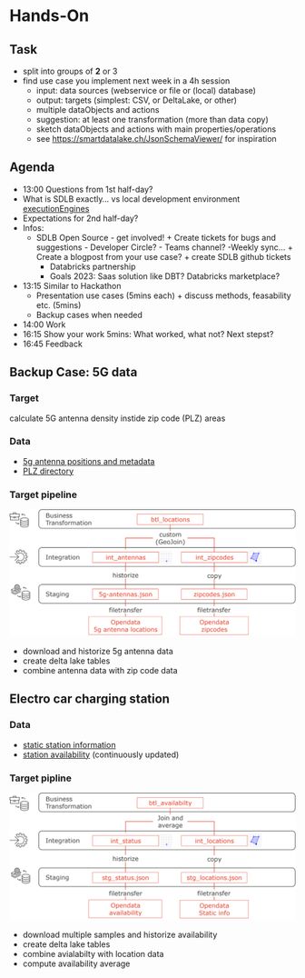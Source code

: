 # Hands-On

## Task
* split into groups of **2** or 3
* find use case you implement next week in a 4h session
  - input: data sources (webservice or file or (local) database)
  - output: targets (simplest: CSV, or DeltaLake, or other)
  - multiple dataObjects and actions
  - suggestion: at least one transformation (more than data copy)
  - sketch dataObjects and actions with main properties/operations
  - see https://smartdatalake.ch/JsonSchemaViewer/ for inspiration

## Agenda
* 13:00 Questions from 1st half-day?
 * What is SDLB exactly… vs local development environment
	 [executionEngines](https://github.com/smart-data-lake/smart-data-lake/blob/documentation/docs/reference/executionEngines.md)
* Expectations for 2nd half-day?
* Infos: 
  - SDLB Open Source - get involved!
		+ Create tickets for bugs and suggestions
			- Developer Circle?
			- Teams channel?
			-Weekly sync…
		+ Create a blogpost from your use case?
		+ create SDLB github tickets
	- Databricks partnership
	- Goals 2023: Saas solution like DBT? Databricks marketplace?
* 13:15 Similar to Hackathon
	- Presentation use cases (5mins each) + discuss methods, feasability etc. (5mins)
	- Backup cases when needed
* 14:00 Work
* 16:15 Show your work 5mins: What worked, what not? Next stepst?
* 16:45 Feedback

## Backup Case: 5G data
### Target
calculate 5G antenna density instide zip code (PLZ) areas

### Data
* [5g antenna positions and metadata](https://opendata.swiss/dataset/5g-mobilfunknetze-nr-antennenstandorteþtps://data.geo.admin.ch/ch.bakom.mobil-antennenstandorte-5g/data/ch.bakom.mobil-antennenstandorte-5g_en.json)
* [PLZ directory](https://opendata.swiss/dataset/plz_verzeichnisþtps://swisspost.opendatasoft.com/api/v2/catalog/datasets/plz_verzeichnis_v2/exports/csv)

### Target pipeline
![target pipeline for 5G use case](images/5G_case_pipeline.png)

* download and historize 5g antenna data
* create delta lake tables
* combine antenna data with zip code data

## Electro car charging station

### Data
* [static station information](https://data.geo.admin.ch/ch.bfe.ladestellen-elektromobilitaet/data/oicp/ch.bfe.ladestellen-elektromobilitaet.json)
* [station availability](https://data.geo.admin.ch/ch.bfe.ladestellen-elektromobilitaet/status/oicp/ch.bfe.ladestellen-elektromobilitaet.json) (continuously updated)

### Target pipline
![target pipeline for car charger use case](images/charger_case_pipeline.png)

* download multiple samples and historize availability
* create delta lake tables
* combine avialabilty with location data
* compute availability average

